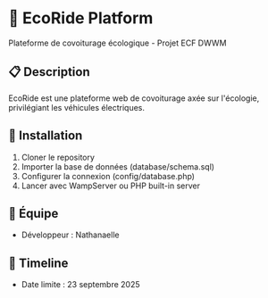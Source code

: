 ﻿# 🚗 EcoRide Platform

Plateforme de covoiturage écologique - Projet ECF DWWM

## 📋 Description
EcoRide est une plateforme web de covoiturage axée sur l'écologie, privilégiant les véhicules électriques.

## 🚀 Installation
1. Cloner le repository
2. Importer la base de données (database/schema.sql)
3. Configurer la connexion (config/database.php)
4. Lancer avec WampServer ou PHP built-in server

## 👥 Équipe
- Développeur : Nathanaelle

## 📅 Timeline
- Date limite : 23 septembre 2025
